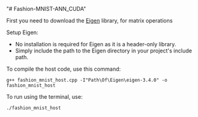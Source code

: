 "# Fashion-MNIST-ANN_CUDA" 

First you need to download the [Eigen](https://eigen.tuxfamily.org/index.php?title=Main_Page#Download) library, for matrix operations

Setup Eigen:
- No installation is required for Eigen as it is a header-only library.
- Simply include the path to the Eigen directory in your project's include path.

To compile the host code, use this command:
```
g++ fashion_mnist_host.cpp -I"Path\Of\Eigen\eigen-3.4.0" -o fashion_mnist_host
```

To run using the terminal, use:
```
./fashion_mnist_host
```
